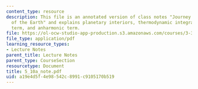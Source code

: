 ```yaml
---
content_type: resource
description: This file is an annotated version of class notes "Journey to the Centre
  of the Earth" and explains planetary interiors, thermodynamic integration (I), harmonic
  term, and anharmonic term.
file: https://ol-ocw-studio-app-production.s3.amazonaws.com/courses/3-320-atomistic-computer-modeling-of-materials-sma-5107-spring-2005/a19e4d5f4e98542c8991c9105170b519_5_10a_note.pdf
file_type: application/pdf
learning_resource_types:
- Lecture Notes
parent_title: Lecture Notes
parent_type: CourseSection
resourcetype: Document
title: 5_10a_note.pdf
uid: a19e4d5f-4e98-542c-8991-c9105170b519
---
```

